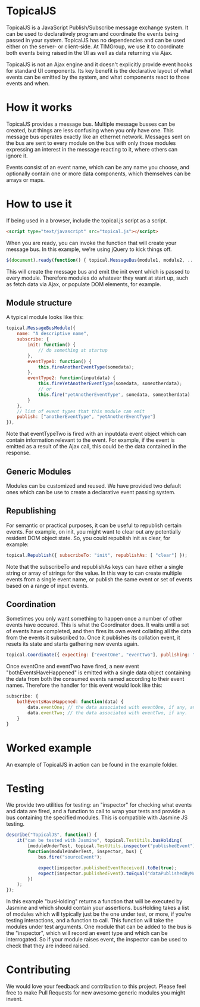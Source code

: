 TopicalJS
=========

TopicalJS is a JavaScript Publish/Subscribe message exchange system.  It can be used to declaratively program and coordinate the events 
being passed in your system.  TopicalJS has no dependencies and can be used either on the server- or client-side.  At TIMGroup, we use it
to coordinate both events being raised in the UI as well as data returning via Ajax.

TopicalJS is not an Ajax engine and it doesn't explicitly provide event hooks for standard UI components.  Its key benefit is the 
declarative layout of what events can be emitted by the system, and what components react to those events and when.

How it works
============

TopicalJS provides a message bus.  Multiple message busses can be created, but things are less confusing when you only have one.  This 
message bus operates exactly like an ethernet network.  Messages sent on the bus are sent to every module on the bus with only those modules
expressing an interest in the message reacting to it, where others can ignore it.

Events consist of an event name, which can be any name you choose, and optionally contain one or more data components, which themselves can
be arrays or maps.

How to use it
=============

If being used in a browser, include the topical.js script as a script.

```html
<script type="text/javascript" src="topical.js"></script>
```

When you are ready, you can invoke the function that will create your message bus.  In this example, we're using jQuery to kick things off.

```javascript
$(document).ready(function() { topical.MessageBus(module1, module2, ..., moduleN); });
```

This will create the message bus and emit the init event which is passed to every module.  Therefore modules do whatever they want
at start up, such as fetch data via Ajax, or populate DOM elements, for example.

Module structure
----------------

A typical module looks like this:

```javascript
topical.MessageBusModule({
    name: "A descriptive name",
    subscribe: {
        init: function() {
            // do something at startup
        },
        eventType1: function() { 
            this.fireAnotherEventType(somedata);
        },
        eventType2: function(inputdata) { 
            this.fireYetAnotherEventType(somedata, someotherdata);
            // or
            this.fire("yetAnotherEventType", somedata, someotherdata)
        }
    },
    // list of event types that this module can emit
    publish: ["anotherEventType", "yetAnotherEventType"]
}),
```

Note that eventTypeTwo is fired with an inputdata event object which can contain information relevant to the event.  For example, if the
event is emitted as a result of the Ajax call, this could be the data contained in the response.


Generic Modules
---------------

Modules can be customized and reused.  We have provided two default ones which can be use to create a declarative event passing system.

Republishing
------------

For semantic or practical purposes, it can be useful to republish certain events.  For example, on init, you might want to clear
out any potentially resident DOM object state.  So, you could republish init as clear, for example:

```javascript
topical.Republish({ subscribeTo: "init", republishAs: [ "clear"] });
```

Note that the subscribeTo and republishAs keys can have either a single string or array of strings for the value.  In this way to can create
multiple events from a single event name, or publish the same event or set of events based on a range of input events.

Coordination
------------ 

Sometimes you only want something to happen once a number of other events have occured.  This is what the Coordinator does.  It waits until
a set of events have completed, and then fires its own event collating all the data from the events it subscribed to.  Once it publishes 
its collation event, it resets its state and starts gathering new events again.

```javascript
topical.Coordinate({ expecting: ["eventOne", "eventTwo"], publishing: "bothEventsHaveHappened" }),

```

Once eventOne and eventTwo have fired, a new event "bothEventsHaveHappened" is emitted with a single data object containing the data from 
both the consumed events named according to their event names.  Therefore the handler for this event would look like this:

```javascript
subscribe: {
    bothEventsHaveHappened: function(data) {
        data.eventOne; // the data associated with eventOne, if any, and
        data.eventTwo; // the data associated with eventTwo, if any.
    }
}
```

Worked example
==============

An example of TopicalJS in action can be found in the example folder.

Testing
=======

We provide two utilities for testing: an "inspector" for checking what events and data are fired, and a function to call to wrap your tests
and provide a bus containing the specified modules.  This is compatible with Jasmine JS testing.

```javascript
describe("TopicalJS", function() {
    it("can be tested with Jasmine", topical.TestUtils.busHolding(
        [moduleUnderTest, topical.TestUtils.inspector("publishedEvent")],
        function(moduleUnderTest, inspector, bus) {
            bus.fire("sourceEvent");

            expect(inspector.publishedEventReceived).toBe(true);
            expect(inspector.publishedEvent).toEqual("dataPublishedByModuleUnderTest");
        })
    );
});
```

In this example "busHolding" returns a function that will be executed by Jasmine and which should contain your assertions.  busHolding takes
a list of modules which will typically just be the one under test, or more, if you're testing interactions, and a function to call.  This
function will take the modules under test arguments.  One module that can be added to the bus is the "inspector", which will record an event
type and which can be interrogated.  So if your module raises event, the inspector can be used to check that they are indeed raised.

Contributing
============
We would love your feedback and contribution to this project.  Please feel free to make Pull Requests for new awesome generic modules you 
might invent.
